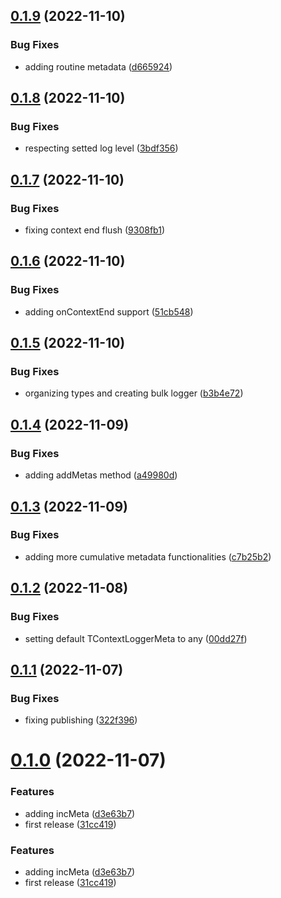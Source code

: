 ## [0.1.9](https://github.com/maxmilhas/winston-context-logger/compare/v0.1.8...v0.1.9) (2022-11-10)


### Bug Fixes

* adding routine metadata ([d665924](https://github.com/maxmilhas/winston-context-logger/commit/d6659240a018d20314bb708a9d5e484ab2e53f27))

## [0.1.8](https://github.com/maxmilhas/winston-context-logger/compare/v0.1.7...v0.1.8) (2022-11-10)


### Bug Fixes

* respecting setted log level ([3bdf356](https://github.com/maxmilhas/winston-context-logger/commit/3bdf3560705fbc0ce4a3312ef039f37eecce7857))

## [0.1.7](https://github.com/maxmilhas/winston-context-logger/compare/v0.1.6...v0.1.7) (2022-11-10)


### Bug Fixes

* fixing context end flush ([9308fb1](https://github.com/maxmilhas/winston-context-logger/commit/9308fb1ce208eb76f598552d81ad79248f97c282))

## [0.1.6](https://github.com/maxmilhas/winston-context-logger/compare/v0.1.5...v0.1.6) (2022-11-10)


### Bug Fixes

* adding onContextEnd support ([51cb548](https://github.com/maxmilhas/winston-context-logger/commit/51cb548d98f987335a1692a7ebe9c11906202577))

## [0.1.5](https://github.com/maxmilhas/winston-context-logger/compare/v0.1.4...v0.1.5) (2022-11-10)


### Bug Fixes

* organizing types and creating bulk logger ([b3b4e72](https://github.com/maxmilhas/winston-context-logger/commit/b3b4e72d7465878bff12ff9b713da6944a09a61a))

## [0.1.4](https://github.com/maxmilhas/winston-context-logger/compare/v0.1.3...v0.1.4) (2022-11-09)


### Bug Fixes

* adding addMetas method ([a49980d](https://github.com/maxmilhas/winston-context-logger/commit/a49980d0779d51dd49523ad43491621f229ed25a))

## [0.1.3](https://github.com/maxmilhas/winston-context-logger/compare/v0.1.2...v0.1.3) (2022-11-09)


### Bug Fixes

* adding more cumulative metadata functionalities ([c7b25b2](https://github.com/maxmilhas/winston-context-logger/commit/c7b25b2c15f7442461def4ddced4fc699c7c222c))

## [0.1.2](https://github.com/maxmilhas/winston-context-logger/compare/v0.1.1...v0.1.2) (2022-11-08)


### Bug Fixes

* setting default TContextLoggerMeta to any ([00dd27f](https://github.com/maxmilhas/winston-context-logger/commit/00dd27f3c01986371985e196cad553c97c8ff522))

## [0.1.1](https://github.com/maxmilhas/winston-context-logger/compare/v0.1.0...v0.1.1) (2022-11-07)


### Bug Fixes

* fixing publishing ([322f396](https://github.com/maxmilhas/winston-context-logger/commit/322f3968d73cb09858616e90ff881facb72f4d3c))

# [0.1.0](https://github.com/maxmilhas/winston-context-logger/compare/v0.0.0...v0.1.0) (2022-11-07)


### Features

* adding incMeta ([d3e63b7](https://github.com/maxmilhas/winston-context-logger/commit/d3e63b7bf3a3da5773610c77b60487effc5648b0))
* first release ([31cc419](https://github.com/maxmilhas/winston-context-logger/commit/31cc41915768dea840ebca8ecfc6b74ad6a33891))

### Features

* adding incMeta ([d3e63b7](https://github.com/maxmilhas/winston-context-logger/commit/d3e63b7bf3a3da5773610c77b60487effc5648b0))
* first release ([31cc419](https://github.com/maxmilhas/winston-context-logger/commit/31cc41915768dea840ebca8ecfc6b74ad6a33891))
